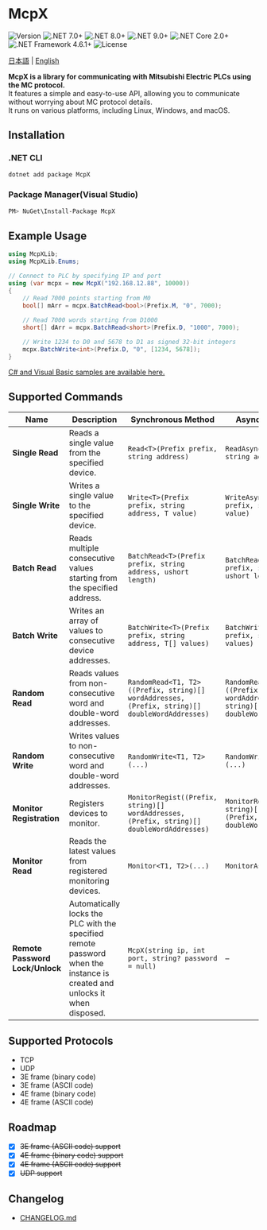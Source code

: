 <h1>McpX</h1>
<p>
  <img alt="Version" src="https://img.shields.io/badge/version-0.5.0-blue" />
  <img alt=".NET 7.0+" src="https://img.shields.io/badge/.NET-7.0+-blueviolet" />
  <img alt=".NET 8.0+" src="https://img.shields.io/badge/.NET-8.0+-purple" />
  <img alt=".NET 9.0+" src="https://img.shields.io/badge/.NET-9.0+-indigo" />
  <img alt=".NET Core 2.0+" src="https://img.shields.io/badge/.NET_Core-2.0+-darkgreen" />
  <img alt=".NET Framework 4.6.1+" src="https://img.shields.io/badge/.NET_Framework-4.6.1+-teal?logo=windows" />
  <img alt="License" src="https://img.shields.io/badge/license-MIT-brightgreen.svg" />
</p>

<p>
  <a href="README_JA.md">日本語</a> | <a href="README.md">English</a>
</p>

**McpX is a library for communicating with Mitsubishi Electric PLCs using the MC protocol.**  
It features a simple and easy-to-use API, allowing you to communicate without worrying about MC protocol details.  
It runs on various platforms, including Linux, Windows, and macOS.

## Installation
### .NET CLI
```sh
dotnet add package McpX
```
### Package Manager(Visual Studio)
```sh
PM> NuGet\Install-Package McpX
```

## Example Usage 
```csharp
using McpXLib;
using McpXLib.Enums;

// Connect to PLC by specifying IP and port
using (var mcpx = new McpX("192.168.12.88", 10000))
{
    // Read 7000 points starting from M0
    bool[] mArr = mcpx.BatchRead<bool>(Prefix.M, "0", 7000);
    
    // Read 7000 words starting from D1000
    short[] dArr = mcpx.BatchRead<short>(Prefix.D, "1000", 7000);

    // Write 1234 to D0 and 5678 to D1 as signed 32-bit integers
    mcpx.BatchWrite<int>(Prefix.D, "0", [1234, 5678]);
}
```
[C# and Visual Basic samples are available here.](https://github.com/YudaiKitamura/McpX/tree/main/Example)

## Supported Commands

| Name                         | Description                                                            | Synchronous Method                                      | Asynchronous Method                                              |
|------------------------------|------------------------------------------------------------------------|---------------------------------------------------------|------------------------------------------------------------------|
| **Single Read**              | Reads a single value from the specified device.                        | `Read<T>(Prefix prefix, string address)`                | `ReadAsync<T>(Prefix prefix, string address)`                   |
| **Single Write**             | Writes a single value to the specified device.                         | `Write<T>(Prefix prefix, string address, T value)`     | `WriteAsync<T>(Prefix prefix, string address, T value)`         |
| **Batch Read**               | Reads multiple consecutive values starting from the specified address. | `BatchRead<T>(Prefix prefix, string address, ushort length)` | `BatchReadAsync<T>(Prefix prefix, string address, ushort length)` |
| **Batch Write**              | Writes an array of values to consecutive device addresses.             | `BatchWrite<T>(Prefix prefix, string address, T[] values)`   | `BatchWriteAsync<T>(Prefix prefix, string address, T[] values)` |
| **Random Read**              | Reads values from non-consecutive word and double-word addresses.     | `RandomRead<T1, T2>((Prefix, string)[] wordAddresses, (Prefix, string)[] doubleWordAddresses)` | `RandomReadAsync<T1, T2>((Prefix, string)[] wordAddresses, (Prefix, string)[] doubleWordAddresses)` |
| **Random Write**             | Writes values to non-consecutive word and double-word addresses.      | `RandomWrite<T1, T2>(...)`                              | `RandomWriteAsync<T1, T2>(...)`                                 |
| **Monitor Registration**     | Registers devices to monitor.                                          | `MonitorRegist((Prefix, string)[] wordAddresses, (Prefix, string)[] doubleWordAddresses)` | `MonitorRegistAsync((Prefix, string)[] wordAddresses, (Prefix, string)[] doubleWordAddresses)` |
| **Monitor Read**             | Reads the latest values from registered monitoring devices.            | `Monitor<T1, T2>(...)`                                  | `MonitorAsync<T1, T2>(...)`                                     |
| **Remote Password Lock/Unlock** | Automatically locks the PLC with the specified remote password when the instance is created and unlocks it when disposed. | `McpX(string ip, int port, string? password = null)`   | –                                                                |

## Supported Protocols
- TCP
- UDP
- 3E frame (binary code)
- 3E frame (ASCII code)
- 4E frame (binary code)
- 4E frame (ASCII code)

## Roadmap
- [x] ~~3E frame (ASCII code) support~~
- [x] ~~4E frame (binary code) support~~
- [x] ~~4E frame (ASCII code) support~~
- [x] ~~UDP support~~

## Changelog
- [CHANGELOG.md](./CHANGELOG.md)